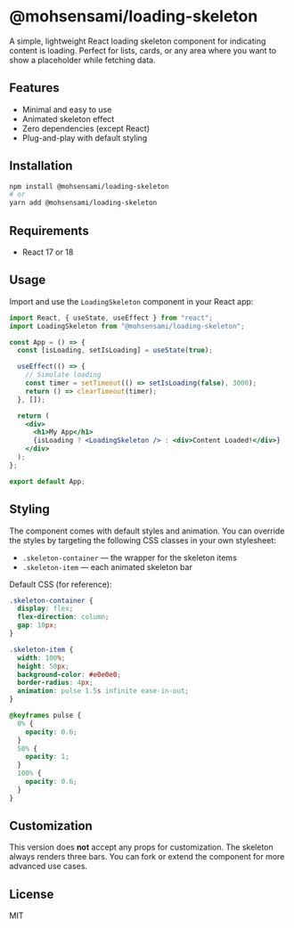 # @mohsensami/loading-skeleton

A simple, lightweight React loading skeleton component for indicating content is loading. Perfect for lists, cards, or any area where you want to show a placeholder while fetching data.

## Features

- Minimal and easy to use
- Animated skeleton effect
- Zero dependencies (except React)
- Plug-and-play with default styling

## Installation

```bash
npm install @mohsensami/loading-skeleton
# or
yarn add @mohsensami/loading-skeleton
```

## Requirements

- React 17 or 18

## Usage

Import and use the `LoadingSkeleton` component in your React app:

```jsx
import React, { useState, useEffect } from "react";
import LoadingSkeleton from "@mohsensami/loading-skeleton";

const App = () => {
  const [isLoading, setIsLoading] = useState(true);

  useEffect(() => {
    // Simulate loading
    const timer = setTimeout(() => setIsLoading(false), 3000);
    return () => clearTimeout(timer);
  }, []);

  return (
    <div>
      <h1>My App</h1>
      {isLoading ? <LoadingSkeleton /> : <div>Content Loaded!</div>}
    </div>
  );
};

export default App;
```

## Styling

The component comes with default styles and animation. You can override the styles by targeting the following CSS classes in your own stylesheet:

- `.skeleton-container` — the wrapper for the skeleton items
- `.skeleton-item` — each animated skeleton bar

Default CSS (for reference):

```css
.skeleton-container {
  display: flex;
  flex-direction: column;
  gap: 10px;
}

.skeleton-item {
  width: 100%;
  height: 50px;
  background-color: #e0e0e0;
  border-radius: 4px;
  animation: pulse 1.5s infinite ease-in-out;
}

@keyframes pulse {
  0% {
    opacity: 0.6;
  }
  50% {
    opacity: 1;
  }
  100% {
    opacity: 0.6;
  }
}
```

## Customization

This version does **not** accept any props for customization. The skeleton always renders three bars. You can fork or extend the component for more advanced use cases.

## License

MIT
